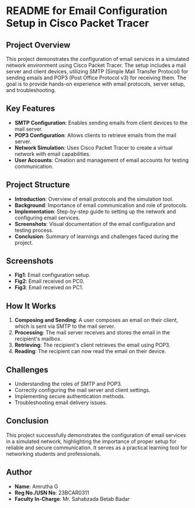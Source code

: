 # README for Email Configuration Setup in Cisco Packet Tracer

## Project Overview
This project demonstrates the configuration of email services in a simulated network environment using Cisco Packet Tracer. The setup includes a mail server and client devices, utilizing SMTP (Simple Mail Transfer Protocol) for sending emails and POP3 (Post Office Protocol v3) for receiving them. The goal is to provide hands-on experience with email protocols, server setup, and troubleshooting.

## Key Features
- **SMTP Configuration**: Enables sending emails from client devices to the mail server.
- **POP3 Configuration**: Allows clients to retrieve emails from the mail server.
- **Network Simulation**: Uses Cisco Packet Tracer to create a virtual network with email capabilities.
- **User Accounts**: Creation and management of email accounts for testing communication.

## Project Structure
- **Introduction**: Overview of email protocols and the simulation tool.
- **Background**: Importance of email communication and role of protocols.
- **Implementation**: Step-by-step guide to setting up the network and configuring email services.
- **Screenshots**: Visual documentation of the email configuration and testing process.
- **Conclusion**: Summary of learnings and challenges faced during the project.

## Screenshots
- **Fig1**: Email configuration setup.
- **Fig2**: Email received on PC0.
- **Fig3**: Email received on PC1.

## How It Works
1. **Composing and Sending**: A user composes an email on their client, which is sent via SMTP to the mail server.
2. **Processing**: The mail server receives and stores the email in the recipient's mailbox.
3. **Retrieving**: The recipient's client retrieves the email using POP3.
4. **Reading**: The recipient can now read the email on their device.

## Challenges
- Understanding the roles of SMTP and POP3.
- Correctly configuring the mail server and client settings.
- Implementing secure authentication methods.
- Troubleshooting email delivery issues.

## Conclusion
This project successfully demonstrates the configuration of email services in a simulated network, highlighting the importance of proper setup for reliable and secure communication. It serves as a practical learning tool for networking students and professionals.

## Author
- **Name**: Amrutha G  
- **Reg No./USN No**: 23BCAR0311  
- **Faculty In-Charge**: Mr. Sahabzada Betab Badar  

